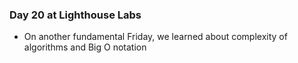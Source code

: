 ### Day 20 at Lighthouse Labs

* On another fundamental Friday, we learned about complexity of algorithms and Big O notation